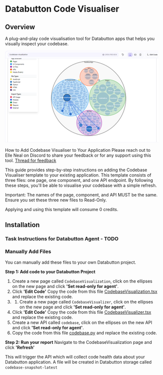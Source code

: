 # Databutton Code Visualiser

## Overview
A plug-and-play code visualisation tool for Databutton apps that helps you visually inspect your codebase.


![code visualiser](images/codevisualiser.png)

How to Add Codebase Visualiser to Your Application
Please reach out to Elle Neal on Discord to share your feedback or for any support using this tool. [Thread for feedback](https://discordapp.com/channels/821839120678125571/1350045417550909462/1350045417550909462)


This guide provides step-by-step instructions on adding the Codebase Visualiser template to your existing application. This template consists of three files: one page, one component, and one API endpoint. By following these steps, you'll be able to visualise your codebase with a simple refresh.

Important: The names of the page, component, and API MUST be the same. Ensure you set these three new files to Read-Only. 

Applying and using this template will consume 0 credits.

## Installation

### Task Instructions for Databutton Agent - TODO

### Manually Add Files
You can manually add these files to your own Databutton project. 

**Step 1: Add code to your Databutton Project**
1. Create a new page called `CodebaseVisualization`, click on the ellipses on the new page and click **'Set read-only for agent'**.
2. Click **'Edit Code'** Copy the code from this file [CodebaseVisualization.tsx](https://github.com/ElleNealAI/databutton-code-visualiser/blob/main/ui/pages/CodebaseVisualization.tsx) and replace the existing code.
3. 1. Create a new page called `CodebaseVisualizer`, click on the ellipses on the new page and click **'Set read-only for agent'**.
4. Click **'Edit Code'** Copy the code from this file [CodebaseVisualizer.tsx](https://github.com/ElleNealAI/databutton-code-visualiser/blob/main/ui/components/CodebaseVisualizer.tsx) and replace the existing code.
5. Create a new API called `codebase`, click on the ellipses on the new API and click **'Set read-only for agent'**.
6. Copy the code from this file [codebase.py](https://github.com/ElleNealAI/databutton-code-visualiser/blob/main/backend/codebase.py) and replace the existing code.

**Step 2: Run your report**
Navigate to the CodebaseVisualization page and click **'Refresh'**

This will trigger the API which will collect code health data about your Databutton application. A file will be created in Databutton storage called `codebase-snapshot-latest`

